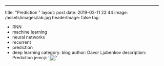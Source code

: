 ---
title: "Prediction <i class="em em-brain"></i>"
layout: post
date: 2019-03-11 22:44
image: /assets/images/lab.jpg
headerImage: false
tag:
- RNN
- machine learning
- neural networks
- recurrent
- prediction
- deep learning
category: blog
author: Davor Ljubenkov
description: Prediction
jemoji: '<img class="emoji" title=":em-brain:" alt=":em-brain:" src="https://assets.github.com/images/icons/emoji/unicode/1f9e0.png" height="20" width="20" align="absmiddle">'
